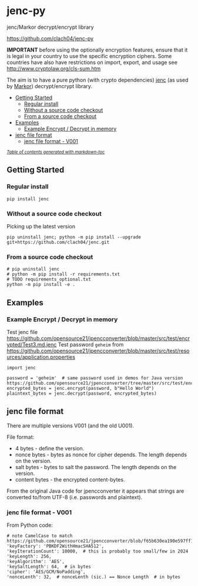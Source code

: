 # jenc-py

jenc/Markor decrypt/encrypt library

https://github.com/clach04/jenc-py

**IMPORTANT** before using the optionally encryption features,
ensure that it is legal in your country to use the specific encryption ciphers.
Some countries have also have restrictions on import, export, and usage see http://www.cryptolaw.org/cls-sum.htm

The aim is to have a pure python (with crypto dependencies) [jenc](https://github.com/opensource21/jpencconverter) (as used by [Markor](https://github.com/gsantner/markor)) decrypt/encrypt library.

  * [Getting Started](#getting-started)
    + [Regular install](#regular-install)
    + [Without a source code checkout](#without-a-source-code-checkout)
    + [From a source code checkout](#from-a-source-code-checkout)
  * [Examples](#examples)
    + [Example Encrypt / Decrypt in memory](#example-encrypt---decrypt-in-memory)
  * [jenc file format](#jenc-file-format)
    + [jenc file format - V001](#jenc-file-format---v001)

<small><i><a href='http://ecotrust-canada.github.io/markdown-toc/'>Table of contents generated with markdown-toc</a></i></small>


## Getting Started

### Regular install

    pip install jenc

### Without a source code checkout

Picking up the latest version

    pip uninstall jenc; python -m pip install --upgrade git+https://github.com/clach04/jenc.git

### From a source code checkout

    # pip uninstall jenc
    # python -m pip install -r requirements.txt
    # TODO requirements_optional.txt
    python -m pip install -e .

## Examples

### Example Encrypt / Decrypt in memory

Test jenc file https://github.com/opensource21/jpencconverter/blob/master/src/test/encrypted/Test3.md.jenc
Test password `geheim` from https://github.com/opensource21/jpencconverter/blob/master/src/test/resources/application.properties

    import jenc

    password = 'geheim'  # same password used in demos for Java version https://github.com/opensource21/jpencconverter/tree/master/src/test/encrypted
    encrypted_bytes = jenc.encrypt(password, b"Hello World")
    plaintext_bytes = jenc.decrypt(password, encrypted_bytes)


## jenc file format

There are multiple versions V001 (and the old U001).

File format:

  * 4 bytes - define the version.
  * nonce bytes - bytes as nonce for cipher depends. The length depends on the version.
  * salt bytes - bytes to salt the password. The length depends on the version.
  * content bytes - the encrypted content-bytes.

From the original Java code for jpencconverter it appears that strings are converted to/from UTF-8 (i.e. passwords and plaintext).

### jenc file format - V001

From Python code:

    # note CamelCase to match https://github.com/opensource21/jpencconverter/blob/f65b630ea190e597ff138d9c1ffa9409bb4d56f7/src/main/java/de/stanetz/jpencconverter/cryption/JavaPasswordbasedCryption.java#L229
    'keyFactory': 'PBKDF2WithHmacSHA512',
    'keyIterationCount': 10000,  # this is probably too small/few in 2024
    'keyLength': 256,
    'keyAlgorithm': 'AES',
    'keySaltLength': 64,  # in bytes
    'cipher': 'AES/GCM/NoPadding',
    'nonceLenth': 32,  # nonceLenth (sic.) == Nonce Length  # in bytes

